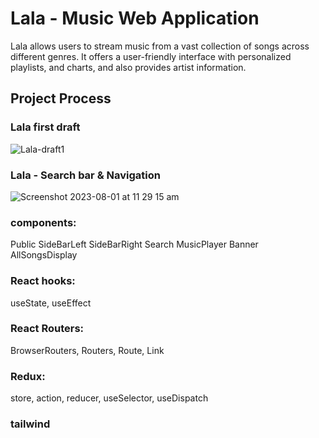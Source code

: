 # Lala - Music Web Application

Lala allows users to stream music from a vast collection of songs across different genres. It offers a user-friendly interface with personalized playlists, and charts, and also provides artist information.

## Project Process

### Lala first draft
![Lala-draft1](https://github.com/CamB102/zing-box-react-project/assets/120146979/f8a66aad-09ee-4007-ad9d-7f8d62fe5286)

### Lala - Search bar & Navigation
![Screenshot 2023-08-01 at 11 29 15 am](https://github.com/CamB102/zing-box-react-project/assets/120146979/fa4dae5e-f4d7-4ca2-b223-c485fd214b8a)

### components: 
Public
SideBarLeft
SideBarRight
Search
MusicPlayer
Banner
AllSongsDisplay

### React hooks:
useState, useEffect

### React Routers:
BrowserRouters, Routers, Route, Link

### Redux:
store, action, reducer,
useSelector, useDispatch

### tailwind


